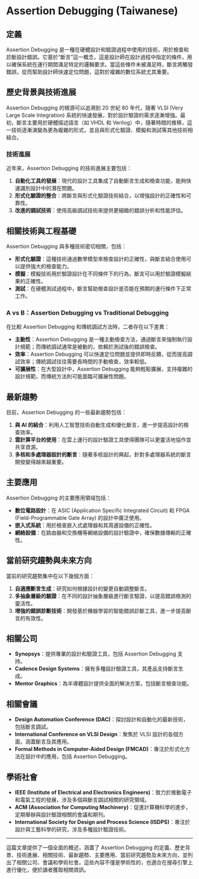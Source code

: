 # Assertion Debugging (Taiwanese)

## 定義

Assertion Debugging 是一種在硬體設計和驗證過程中使用的技術，用於檢查和診斷設計錯誤。它基於“斷言”這一概念，這是設計師在設計過程中指定的條件，用以確保系統在運行期間滿足特定的邏輯要求。當這些條件未被滿足時，斷言將觸發錯誤，從而幫助設計師快速定位問題，這對於複雜的數位系統尤其重要。

## 歷史背景與技術進展

Assertion Debugging 的根源可以追溯到 20 世紀 80 年代，隨著 VLSI (Very Large Scale Integration) 系統的快速發展，對於設計驗證的需求逐漸增強。最初，斷言主要用於硬體描述語言（如 VHDL 和 Verilog）中，隨著時間的推移，這一技術逐漸演變為更為複雜的形式，並且與形式化驗證、模擬和測試等其他技術相結合。

### 技術進展

近年來，Assertion Debugging 的技術進展主要包括：

1. **自動化工具的發展**：現代的設計工具集成了自動斷言生成和檢查功能，能夠快速識別設計中的潛在問題。
2. **形式化驗證的整合**：將斷言與形式化驗證技術結合，以增強設計的正確性和可靠性。
3. **改進的調試技術**：使用高級調試技術來提供更細緻的錯誤分析和性能評估。

## 相關技術與工程基礎

Assertion Debugging 與多種技術密切相關，包括：

- **形式化驗證**：這種技術通過數學模型來檢查設計的正確性，與斷言結合使用可以提供強大的檢查能力。
- **模擬**：模擬技術用於驗證設計在不同條件下的行為，斷言可以用於驗證模擬結果的正確性。
- **測試**：在硬體測試過程中，斷言幫助檢查設計是否能在預期的運行條件下正常工作。

### A vs B：Assertion Debugging vs Traditional Debugging

在比較 Assertion Debugging 和傳統調試方法時，二者存在以下差異：

- **主動性**：Assertion Debugging 是一種主動檢查方法，通過斷言來強制執行設計規範；而傳統調試通常是被動的，依賴於測試後的錯誤檢查。
- **效率**：Assertion Debugging 可以快速定位問題並提供即時反饋，從而提高調試效率；傳統調試往往需要長時間的手動檢查，效率較低。
- **可擴展性**：在大型設計中，Assertion Debugging 能夠輕鬆擴展，支持複雜的設計規範，而傳統方法則可能面臨可擴展性問題。

## 最新趨勢

目前，Assertion Debugging 的一些最新趨勢包括：

1. **與 AI 的結合**：利用人工智慧技術自動生成和優化斷言，進一步提高設計的檢查效率。
2. **雲計算平台的使用**：在雲上運行的設計驗證工具使得團隊可以更靈活地協作並共享資源。
3. **多核和多處理器設計的斷言**：隨著多核設計的興起，針對多處理器系統的斷言開發變得越來越重要。

## 主要應用

Assertion Debugging 的主要應用領域包括：

- **數位電路設計**：在 ASIC (Application Specific Integrated Circuit) 和 FPGA (Field-Programmable Gate Array) 的設計中廣泛使用。
- **嵌入式系統**：用於檢查嵌入式處理器和其周邊設備的正確性。
- **網絡設備**：在路由器和交換機等網絡設備的設計驗證中，確保數據傳輸的正確性。

## 當前研究趨勢與未來方向

當前的研究趨勢集中在以下幾個方面：

1. **自適應斷言生成**：研究如何根據設計的變更自動調整斷言。
2. **多抽象層級的驗證**：在不同的設計抽象層級進行斷言驗證，以提高錯誤檢測的靈活性。
3. **增強的錯誤診斷技術**：開發基於機器學習的智能錯誤診斷工具，進一步提高斷言的有效性。

## 相關公司

- **Synopsys**：提供專業的設計和驗證工具，包括 Assertion Debugging 支持。
- **Cadence Design Systems**：擁有多種設計驗證工具，其產品支持斷言生成。
- **Mentor Graphics**：為半導體設計提供全面的解決方案，包括斷言檢查功能。

## 相關會議

- **Design Automation Conference (DAC)**：探討設計和自動化的最新技術，包括斷言調試。
- **International Conference on VLSI Design**：聚焦於 VLSI 設計的各個方面，涵蓋斷言及其應用。
- **Formal Methods in Computer-Aided Design (FMCAD)**：專注於形式化方法在設計中的應用，包括 Assertion Debugging。

## 學術社會

- **IEEE (Institute of Electrical and Electronics Engineers)**：致力於推動電子和電氣工程的發展，涉及多個與斷言調試相關的研究領域。
- **ACM (Association for Computing Machinery)**：促進計算機科學的進步，定期舉辦與設計驗證相關的會議和期刊。
- **International Society for Design and Process Science (ISDPS)**：專注於設計與工藝科學的研究，涉及多種設計驗證技術。

---

這篇文章提供了一個全面的概述，涵蓋了 Assertion Debugging 的定義、歷史背景、技術進展、相關技術、最新趨勢、主要應用、當前研究趨勢及未來方向，並列出了相關公司、會議和學術社會。這些內容不僅是學術性的，也適合在搜尋引擎上進行優化，便於讀者獲取相關資訊。